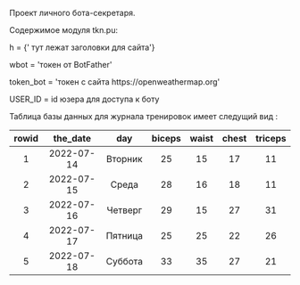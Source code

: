 Проект личного бота-секретаря.


Содержимое модуля tkn.pu:

<p>h = {' тут лежат заголовки для сайта'}</p>
<p>wbot = 'токен от BotFather'</p>
<p>token_bot = 'токен с сайта https://openweathermap.org'</p>
<p>USER_ID = id юзера для доступа к боту</p>


Таблица базы данных для журнала тренировок имеет следущий вид :

| rowid | the_date | day | biceps | waist | chest | triceps |
| :---: | :---: | :---: | :---: | :---: | :---: | :---: |
| 1 | 2022-07-14 | Вторник | 25 | 15 | 17 | 11 |
| 2 | 2022-07-15 | Среда | 28 | 16 | 18 | 11 |
| 3 | 2022-07-16 | Четверг | 29 | 15 | 27 | 31 |
| 4 | 2022-07-17 | Пятница | 25 | 25 | 22 | 26 |
| 5 | 2022-07-18 | Суббота | 33 | 35 | 27 | 21 |
